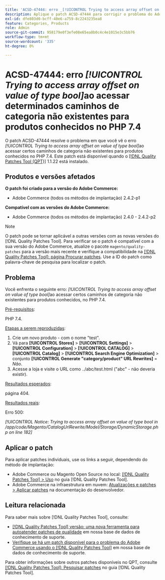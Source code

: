```yaml
---
title: 'ACSD-47444: erro _[!UICONTROL Trying to access array offset on value of type bool]_ ao acessar certos caminhos de categoria não existentes para produtos conhecidos no PHP 7.4'
description: Aplique o patch ACSD-47444 para corrigir o problema do Adobe Commerce onde há um erro _[!UICONTROL Trying to access array offset on value of type bool]_ ao acessar certos caminhos de categorias não existentes para produtos conhecidos, no PHP 7.4.
exl-id: dfe803d0-bcff-40e6-a759-8c2243235ea8
feature: Categories, Products
role: Admin
source-git-commit: 958179e0f3efe08e65ea8b0c4c4e1015e3c5bb76
workflow-type: tm+mt
source-wordcount: '335'
ht-degree: 0%

---
```


# ACSD-47444: erro _[!UICONTROL Trying to access array offset on value of type bool]_&#x200B;ao acessar determinados caminhos de categoria não existentes para produtos conhecidos no PHP 7.4

O patch ACSD-47444 resolve o problema em que você vê o erro _[!UICONTROL Trying to access array offset on value of type bool]_&#x200B;ao acessar certos caminhos de categoria não existentes para produtos conhecidos no PHP 7.4. Este patch está disponível quando o [[!DNL Quality Patches Tool (QPT)]](/help/announcements/adobe-commerce-announcements/magento-quality-patches-released-new-tool-to-self-serve-quality-patches.md) 1.1.22 está instalado.

## Produtos e versões afetados

**O patch foi criado para a versão do Adobe Commerce:**
* Adobe Commerce (todos os métodos de implantação) 2.4.2-p1

**Compatível com as versões do Adobe Commerce:**
* Adobe Commerce (todos os métodos de implantação) 2.4.0 - 2.4.2-p2

>[!NOTE]
>
>O patch pode se tornar aplicável a outras versões com as novas versões do [!DNL Quality Patches Tool]. Para verificar se o patch é compatível com a sua versão do Adobe Commerce, atualize o pacote `magento/quality-patches` para a versão mais recente e verifique a compatibilidade na [[!DNL Quality Patches Tool]: página Procurar patches](https://experienceleague.adobe.com/tools/commerce-quality-patches/index.html?lang=pt-BR). Use a ID do patch como palavra-chave de pesquisa para localizar o patch.

## Problema

Você enfrenta o seguinte erro: _[!UICONTROL Trying to access array offset on value of type bool]_&#x200B;ao acessar certos caminhos de categoria não existentes para produtos conhecidos, no PHP 7.4.

<u>Pré-requisitos</u>:

PHP 7.4.

<u>Etapas a serem reproduzidas</u>:

1. Crie um novo produto - com o nome &quot;test&quot;.
1. Vá para **[!UICONTROL Stores]** > **[!UICONTROL Settings]** > **[!UICONTROL Configuration]** > **[!UICONTROL CATALOG]** > **[!UICONTROL Catalog]** > **[!UICONTROL Search Engine Optimization]** > conjunto **[!UICONTROL Generate "category/product" URL Rewrites]** = _Não_.
1. Acesse a loja e visite o URL como ../abc/test.html (&quot;abc&quot; - não deveria existir).

<u>Resultados esperados</u>:

página 404.

<u>Resultados reais</u>:

Erro 500:

_[!UICONTROL Notice: Trying to access array offset on value of type bool in /app/code/Magento/CatalogUrlRewrite/Model/Storage/DynamicStorage.php on line 182]_

## Aplicar o patch

Para aplicar patches individuais, use os links a seguir, dependendo do método de implantação:

* Adobe Commerce ou Magento Open Source no local: [[!DNL Quality Patches Tool] > Uso](https://experienceleague.adobe.com/docs/commerce-operations/tools/quality-patches-tool/usage.html?lang=pt-BR) no guia [!DNL Quality Patches Tool].
* Adobe Commerce na infraestrutura em nuvem: [Atualizações e patches > Aplicar patches](https://experienceleague.adobe.com/docs/commerce-cloud-service/user-guide/develop/upgrade/apply-patches.html?lang=pt-BR) na documentação do desenvolvedor.

## Leitura relacionada

Para saber mais sobre [!DNL Quality Patches Tool], consulte:

* [[!DNL Quality Patches Tool] versão: uma nova ferramenta para autoatender patches de qualidade](/help/announcements/adobe-commerce-announcements/magento-quality-patches-released-new-tool-to-self-serve-quality-patches.md) em nossa base de dados de conhecimento de suporte.
* [Verifique se há um patch disponível para o problema do Adobe Commerce usando o [!DNL Quality Patches Tool]](/help/support-tools/patches-available-in-qpt-tool/check-patch-for-magento-issue-with-magento-quality-patches.md) em nossa base de dados de conhecimento de suporte.

Para obter informações sobre outros patches disponíveis no QPT, consulte [[!DNL Quality Patches Tool]: Pesquisar patches](https://experienceleague.adobe.com/tools/commerce-quality-patches/index.html?lang=pt-BR) no guia [!DNL Quality Patches Tool].
